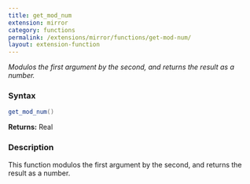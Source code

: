 ```yaml
---
title: get_mod_num
extension: mirror
category: functions
permalink: /extensions/mirror/functions/get-mod-num/
layout: extension-function
---
```


_Modulos the first argument by the second, and returns the result as a number._

### Syntax ###
```cs
get_mod_num()
```

**Returns:** Real

### Description

This function modulos the first argument by the second, and returns the result as a number. 

